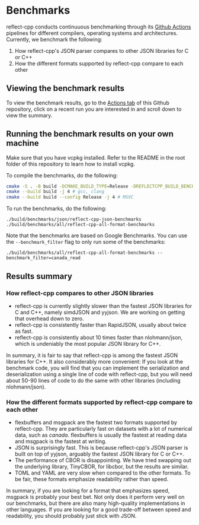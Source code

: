 # Benchmarks

reflect-cpp conducts continuuous benchmarking through its [Github Actions](https://github.com/getml/reflect-cpp/actions) pipelines for different compilers, operating systems 
and architectures. Currently, we benchmark the following:

1. How reflect-cpp's JSON parser compares to other JSON libraries for C or C++
2. How the different formats supported by reflect-cpp compare to each other

## Viewing the benchmark results

To view the benchmark results, go to the [Actions tab](https://github.com/getml/reflect-cpp/actions) 
of this Github repository, click on a recent run you are interested in and scroll down to view the summary.

## Running the benchmark results on your own machine

Make sure that you have vcpkg installed. Refer to the README in the root folder of
this repository to learn how to install vcpkg.

To compile the benchmarks, do the following:

```bash
cmake -S . -B build -DCMAKE_BUILD_TYPE=Release -DREFLECTCPP_BUILD_BENCHMARKS=ON
cmake --build build -j 4 # gcc, clang
cmake --build build --config Release -j 4 # MSVC
```

To run the benchmarks, do the following:

```
./build/benchmarks/json/reflect-cpp-json-benchmarks
./build/benchmarks/all/reflect-cpp-all-format-benchmarks
```

Note that the benchmarks are based on Google Benchmarks. You can use the `--benchmark_filter` flag
to only run some of the benchmarks:

```
./build/benchmarks/all/reflect-cpp-all-format-benchmarks --benchmark_filter=canada_read
```

## Results summary

### How reflect-cpp compares to other JSON libraries

- reflect-cpp is currently slightly slower than the fastest JSON libraries for C and C++, namely simdJSON and yyjson. We are working on getting that overhead down to zero.
- reflect-cpp is consistently faster than RapidJSON, usually about twice as fast.
- reflect-cpp is consistently about 10 times faster than nlohmann/json, which is undeniably the most popular JSON library for C++.

In summary, it is fair to say that reflect-cpp is among the fastest JSON libraries for C++. It also considerably more convenient: If you look at the benchmark code, you will find that you can implement the serialization and deserialization using a single line of code with reflect-cpp, but you will need about 50-90 lines of code to do the same with other libraries (including nlohmann/json).  

### How the different formats supported by reflect-cpp compare to each other

- flexbuffers and msgpack are the fastest two formats supported by reflect-cpp. They are particularly fast on datasets with a lot of numerical data, such as *canada*. flexbuffers is usually the fastest at reading data and msgpack is the fastest at writing.
- JSON is surprisingly fast. This is because reflect-cpp's JSON parser is built on top of yyjson, arguably the fastest JSON library for C or C++.
- The performance of CBOR is disappointing. We have tried swapping out the underlying library, TinyCBOR, for libcbor, but the results are similar.
- TOML and YAML are very slow when compared to the other formats. To be fair, these formats emphasize readability rather than speed.

In summary, if you are looking for a format that emphasizes speed, msgpack is probably your best bet. Not only does it perform very well on our benchmarks, but there are also many high-quality implementations in other languages. If you are looking for a good trade-off between speed and readability, you should probably just stick with JSON.
